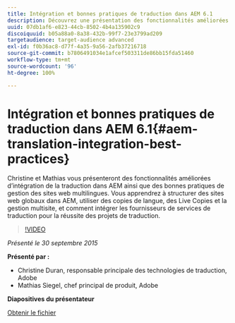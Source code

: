 ```yaml
---
title: Intégration et bonnes pratiques de traduction dans AEM 6.1
description: Découvrez une présentation des fonctionnalités améliorées d’intégration de la traduction dans AEM. Découvrez les bonnes pratiques de gestion des sites web multilingues.
uuid: 07db1af6-e823-44cb-8502-4b4a135902c9
discoiquuid: b05a88a0-8a38-432b-99f7-23e3799ad209
targetaudience: target-audience advanced
exl-id: f0b36ac8-d77f-4a35-9a56-2afb37216718
source-git-commit: b7806491034e1afcef503311de86bb15fda51460
workflow-type: tm+mt
source-wordcount: '96'
ht-degree: 100%

---
```


# Intégration et bonnes pratiques de traduction dans AEM 6.1{#aem-translation-integration-best-practices}

Christine et Mathias vous présenteront des fonctionnalités améliorées d’intégration de la traduction dans AEM ainsi que des bonnes pratiques de gestion des sites web multilingues. Vous apprendrez à structurer des sites web globaux dans AEM, utiliser des copies de langue, des Live Copies et la gestion multisite, et comment intégrer les fournisseurs de services de traduction pour la réussite des projets de traduction.

>[!VIDEO](https://video.tv.adobe.com/v/19371/?quality=9)

*Présenté le 30 septembre 2015*

**Présenté par :**

* Christine Duran, responsable principale des technologies de traduction, Adobe
* Mathias Siegel, chef principal de produit, Adobe

**Diapositives du présentateur**

[Obtenir le fichier](assets/09302015-aem-gems-translation-integration-and-best-practices.pdf)

<!--
[Get back to the Overview](https://helpx.adobe.com/experience-manager/kt/eseminars/gems/aem-index.html)
-->
